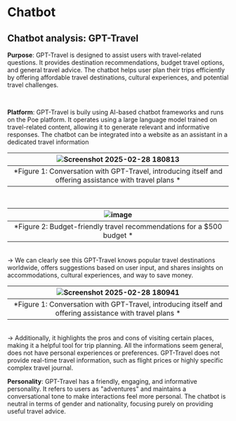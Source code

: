 # Chatbot

## Chatbot analysis: GPT-Travel

**Purpose**: GPT-Travel is designed to assist users with travel-related questions. It provides destination recommendations, budget travel options, and general travel advice. The chatbot helps user plan their trips efficiently by offering affordable travel destinations, cultural experiences, and potential travel challenges.

<br>

**Platform**: GPT-Travel is buily using AI-based chatbot frameworks and runs on the Poe platform. It operates using a large language model trained on travel-related content, allowing it to generate relevant and informative responses. The chatbot can be integrated into a website as an assistant in a dedicated travel information

|![Screenshot 2025-02-28 180813](https://github.com/user-attachments/assets/97644dbf-d8d2-470a-a3c7-d5b958247abb)|
|:--:|
| *Figure 1: Conversation with GPT-Travel, introducing itself and offering assistance with travel plans * |

<br>


|![image](https://github.com/user-attachments/assets/9689d657-778a-4857-83a4-7af03a3d0456)|
|:--:|
| *Figure 2: Budget-friendly travel recommendations for a $500 budget * |

<br>
-> We can clearly see this GPT-Travel knows popular travel destinations worldwide, offers suggestions based on user input, and shares insights on accommodations, cultural experiences, and way to save money.
<br>

|![Screenshot 2025-02-28 180941](https://github.com/user-attachments/assets/7e028b01-af9e-461a-8f62-c809002820a1)|
|:--:|
| *Figure 1: Conversation with GPT-Travel, introducing itself and offering assistance with travel plans * |

<br>
-> Additionally, it highlights the pros and cons of visiting certain places, making it a helpful tool for trip planning. All the informations seem general, does not have personal experiences or preferences. GPT-Travel does not provide real-time travel information, such as flight prices or highly specific complex travel journal.
<br>

**Personality**: GPT-Travel has a friendly, engaging, and informative personality. It refers to users as "adventures" and maintains a conversational tone to make interactions feel more personal. The chatbot is neutral in terms of gender and nationality, focusing purely on providing useful travel advice. 
